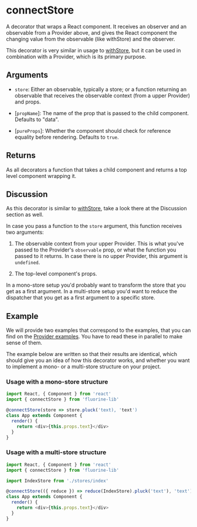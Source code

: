 # connectStore

A decorator that wraps a React component. It receives an observer and an
observable from a Provider above, and gives the React component
the changing value from the observable (like withStore) and the
observer.

This decorator is very similar in usage to [withStore](withStore.md), but it can be
used in combination with a Provider, which is its primary purpose.

## Arguments

- `store`: Either an observable, typically a store; or a function returning an observable
  that receives the observable context (from a upper Provider) and props.

- [`propName`]: The name of the prop that is passed to the child component.
  Defaults to "data".

- [`pureProps`]: Whether the component should check for reference equality before
  rendering. Defaults to `true`.

## Returns

As all decorators a function that takes a child component and returns a
top level component wrapping it.

## Discussion

As this decorator is similar to [withStore](withStore.md#discussion), take a look there
at the Discussion section as well.

In case you pass a function to the `store` argument, this function receives two arguments:

1. The observable context from your upper Provider. This is what you've passed to the
  Provider's `observable` prop, or what the function you passed to it returns. In case there
  is no upper Provider, this argument is `undefined`.

2. The top-level component's props.

In a mono-store setup you'd probably want to transform the store that you get as a first
argument. In a multi-store setup you'd want to reduce the dispatcher that you get as a first
argument to a specific store.

## Example

We will provide two examples that correspond to the examples, that you can find on the
[Provider examples](provider.md#example). You have to read these in parallel to make sense of
them.

The example below are written so that their results are identical, which should give you
an idea of how this decorator works, and whether you want to implement a mono- or a multi-store
structure on your project.

### Usage with a mono-store structure

```js
import React, { Component } from 'react'
import { connectStore } from 'fluorine-lib'

@connectStore(store => store.pluck('text), 'text')
class App extends Component {
  render() {
    return <div>{this.props.text}</div>
  }
}
```

### Usage with a multi-store structure

```js
import React, { Component } from 'react'
import { connectStore } from 'fluorine-lib'

import IndexStore from './stores/index'

@connectStore(({ reduce }) => reduce(IndexStore).pluck('text'), 'text')
class App extends Component {
  render() {
    return <div>{this.props.text}</div>
  }
}
```

